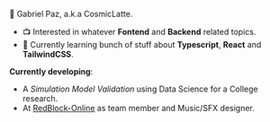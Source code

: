 👋 Gabriel Paz, a.k.a CosmicLatte.

- 📺 Interested in whatever **Fontend** and **Backend** related topics.
- 🌱 Currently learning bunch of stuff about **Typescript**, **React** and **TailwindCSS**.

**Currently developing**:
- A _Simulation Model Validation_ using Data Science for a College research.
- At [RedBlock-Online](https://github.com/Redblock-Online/redblock-client) as team member and Music/SFX designer.
